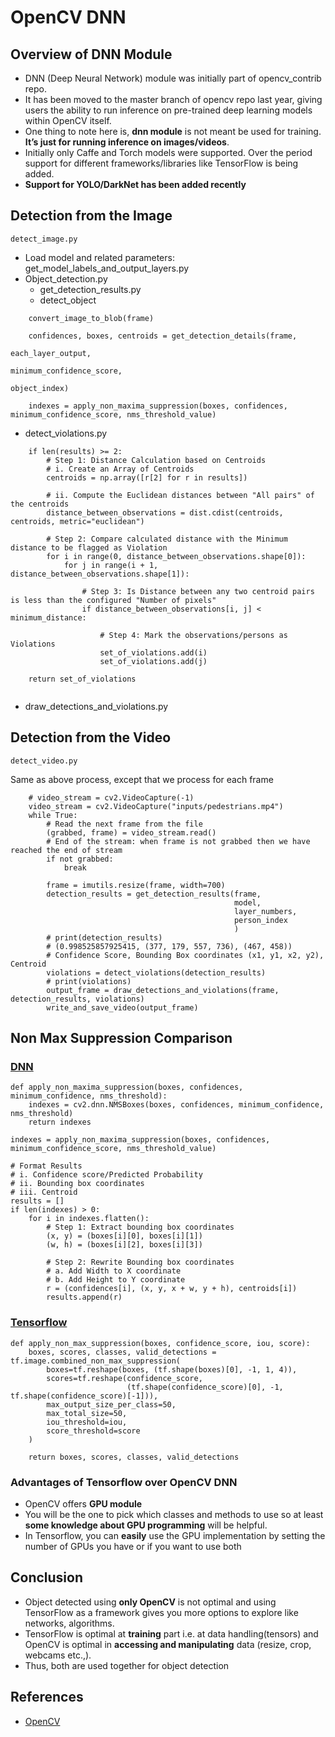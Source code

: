 # OpenCV DNN
## Overview of DNN Module
* DNN (Deep Neural Network) module was initially part of opencv_contrib repo. 
* It has been moved to the master branch of opencv repo last year, giving users the ability to run inference on pre-trained deep learning models within OpenCV itself.
* One thing to note here is, **dnn module** is not meant be used for training. **It’s just for running inference on images/videos**.
* Initially only Caffe and Torch models were supported. Over the period support for different frameworks/libraries like TensorFlow is being added.
* **Support for YOLO/DarkNet has been added recently**

## Detection from the Image
```
detect_image.py
```
* Load model and related parameters: get_model_labels_and_output_layers.py
* Object_detection.py
  * get_detection_results.py
  * detect_object
```
    convert_image_to_blob(frame)

    confidences, boxes, centroids = get_detection_details(frame,
                                                          each_layer_output,
                                                          minimum_confidence_score,
                                                          object_index)
                                                          
    indexes = apply_non_maxima_suppression(boxes, confidences, minimum_confidence_score, nms_threshold_value)
```
* detect_violations.py
```
    if len(results) >= 2:
        # Step 1: Distance Calculation based on Centroids
        # i. Create an Array of Centroids
        centroids = np.array([r[2] for r in results])

        # ii. Compute the Euclidean distances between "All pairs" of the centroids
        distance_between_observations = dist.cdist(centroids, centroids, metric="euclidean")

        # Step 2: Compare calculated distance with the Minimum distance to be flagged as Violation
        for i in range(0, distance_between_observations.shape[0]):
            for j in range(i + 1, distance_between_observations.shape[1]):

                # Step 3: Is Distance between any two centroid pairs is less than the configured "Number of pixels"
                if distance_between_observations[i, j] < minimum_distance:

                    # Step 4: Mark the observations/persons as Violations
                    set_of_violations.add(i)
                    set_of_violations.add(j)

    return set_of_violations
    
 ```
* draw_detections_and_violations.py
 
 ## Detection from the Video
```
detect_video.py
```
Same as above process, except that we process for each frame
```
    # video_stream = cv2.VideoCapture(-1)
    video_stream = cv2.VideoCapture("inputs/pedestrians.mp4")
    while True:
        # Read the next frame from the file
        (grabbed, frame) = video_stream.read()
        # End of the stream: when frame is not grabbed then we have reached the end of stream
        if not grabbed:
            break

        frame = imutils.resize(frame, width=700)
        detection_results = get_detection_results(frame,
                                                  model,
                                                  layer_numbers,
                                                  person_index
                                                  )
        # print(detection_results)
        # (0.998525857925415, (377, 179, 557, 736), (467, 458))
        # Confidence Score, Bounding Box coordinates (x1, y1, x2, y2), Centroid
        violations = detect_violations(detection_results)
        # print(violations)
        output_frame = draw_detections_and_violations(frame, detection_results, violations)
        write_and_save_video(output_frame)
```

## Non Max Suppression Comparison
### [DNN](https://github.com/sbhrwl/social_distance_violations/blob/ce5bd02ce6fd4452752d0b2fe2ce13dcb869a5ef/src/detection_opencv_dnn/core/object_detection.py#L26)
```
def apply_non_maxima_suppression(boxes, confidences, minimum_confidence, nms_threshold):
    indexes = cv2.dnn.NMSBoxes(boxes, confidences, minimum_confidence, nms_threshold)
    return indexes
    
indexes = apply_non_maxima_suppression(boxes, confidences, minimum_confidence_score, nms_threshold_value)

# Format Results
# i. Confidence score/Predicted Probability
# ii. Bounding box coordinates
# iii. Centroid
results = []
if len(indexes) > 0:
    for i in indexes.flatten():
        # Step 1: Extract bounding box coordinates
        (x, y) = (boxes[i][0], boxes[i][1])
        (w, h) = (boxes[i][2], boxes[i][3])

        # Step 2: Rewrite Bounding box coordinates
        # a. Add Width to X coordinate
        # b. Add Height to Y coordinate
        r = (confidences[i], (x, y, x + w, y + h), centroids[i])
        results.append(r)
```
### [Tensorflow](https://github.com/sbhrwl/social_distance_violations/blob/ce5bd02ce6fd4452752d0b2fe2ce13dcb869a5ef/src/detection_tensorflow_framework/core/object_detection.py#L44)
```
def apply_non_max_suppression(boxes, confidence_score, iou, score):
    boxes, scores, classes, valid_detections = tf.image.combined_non_max_suppression(
        boxes=tf.reshape(boxes, (tf.shape(boxes)[0], -1, 1, 4)),
        scores=tf.reshape(confidence_score,
                          (tf.shape(confidence_score)[0], -1, tf.shape(confidence_score)[-1])),
        max_output_size_per_class=50,
        max_total_size=50,
        iou_threshold=iou,
        score_threshold=score
    )

    return boxes, scores, classes, valid_detections
```
### Advantages of Tensorflow over OpenCV DNN
* OpenCV offers **GPU module**
* You will be the one to pick which classes and methods to use so at least **some knowledge about GPU programming** will be helpful. 
* In Tensorflow, you can **easily** use the GPU implementation by setting the number of GPUs you have or if you want to use both

## Conclusion
* Object detected using **only OpenCV** is not optimal and using TensorFlow as a framework gives you more options to explore like networks, algorithms. 
* TensorFlow is optimal at **training** part i.e. at data handling(tensors) and OpenCV is optimal in **accessing and manipulating** data (resize, crop, webcams etc.,). 
* Thus, both are used together for object detection

## References
* [OpenCV](https://towardsdatascience.com/yolo-object-detection-with-opencv-and-python-21e50ac599e9 "OpenCV")
